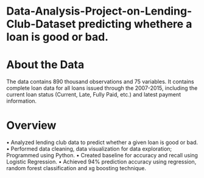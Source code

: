 # Data-Analysis-Project-on-Lending-Club-Dataset predicting whethere a loan is good or bad. 

# About the Data 
The data contains 890 thousand observations and 75 variables. It contains complete loan data for all loans issued through the 2007-2015, including the current loan status (Current, Late, Fully Paid, etc.) and latest payment information.   

# Overview   
• Analyzed lending club data to predict whether a given loan is good or bad.      
• Performed data cleaning, data visualization for data exploration; Programmed using Python.
• Created baseline for accuracy and recall using Logistic Regression.
• Achieved 94% prediction accuracy using regression, random forest classification and xg boosting technique.   
